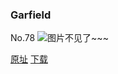 ### Garfield
No.78
![图片不见了~~~](https://imgs.xkcd.com/comics/garfield.jpg)

[原址](https://xkcd.com//78) [下载](https://imgs.xkcd.com/comics/garfield.jpg)

